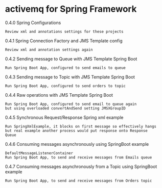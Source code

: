 # activemq for Spring Framework

0.4.0 Spring Configurations

    Review xml and annotations settings for these projects

0.4.1 Spring Connection Factory and JMS Template config

    Review xml and annotation settings again

0.4.2 Sending message to Queue with JMS Template Spring Boot

    Run Spring Boot App, configured to send emails to queue

0.4.3 Sending message to Topic with JMS Template Spring Boot

    Run Spring Boot App, configured to send orders to topic
    
0.4.4 Raw operations with JMS Template Spring Boot

    Run Spring Boot App, configured to send email to queue again
    but using overloaded convertAndSend setting JMSXGroupID

0.4.5 Synchronous Request/Response Spring xml example

    Run SpringXmlExample, it blocks on first message so effectively hangs
    but real example another process would put response onto Response Queue

0.4.6 Consuming messages asynchronously using SpringBoot example

    DefaultMessageListenerContainer
    Run Spring Boot App, to send and receive messages from Emails queue
 
0.4.7 Consuming messages asynchronously from a Topic using SpringBoot example 

    Run Spring Boot App, to send and receive messages from Orders topic
    

